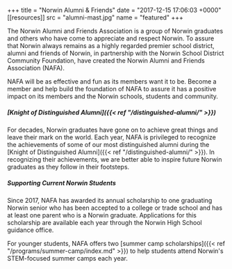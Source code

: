 +++
title = "Norwin Alumni & Friends"
date = "2017-12-15 17:06:03 +0000"
[[resources]]
  src  = "alumni-mast.jpg"
  name = "featured"
+++

The Norwin Alumni and Friends Association is a group of Norwin graduates and others who have come to appreciate and respect Norwin. To assure that Norwin always remains as a highly regarded premier school district, alumni and friends of Norwin, in partnership with the Norwin School District Community Foundation, have created the Norwin Alumni and Friends Association (NAFA).

NAFA will be as effective and fun as its members want it to be.  Become a member and help build the foundation of NAFA to assure it has a positive impact on its members and the Norwin schools, students and community.

##### [Knight of Distinguished Alumni]({{< ref "/distinguished-alumni/" >}})

For decades, Norwin graduates have gone on to achieve great things and leave their mark on the world. Each year, NAFA is privileged to recognize the achievements of some of our most distinguished alumni during the [Knight of Distinguished Alumni]({{< ref "/distinguished-alumni/" >}}). In recognizing their achievements, we are better able to inspire future Norwin graduates as they follow in their footsteps.

##### Supporting Current Norwin Students

Since 2017, NAFA has awarded its annual scholarship to one graduating Norwin senior who has been accepted to a college or trade school and has at least one parent who is a Norwin graduate. Applications for this scholarship are available each year through the Norwin High School guidance office.

For younger students, NAFA offers two [summer camp scholarships]({{< ref "/programs/summer-camp/index.md" >}}) to help students attend Norwin's STEM-focused summer camps each year.
